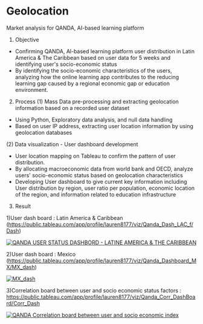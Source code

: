 # Geolocation
Market analysis for QANDA, AI-based learning platform

1. Objective
- Confirming QANDA, Al-based learning platform user distribution in Latin America & The Caribbean based on user data for 5 weeks and identifying user's socio-economic status 
- By identifying the socio-economic characteristics of the users, analyzing how the online learning app contributes to the reducing learning gap caused by a regional economic gap or education environment.

2. Process
(1)	Mass Data pre-processing and extracting geolocation information based on a recorded user dataset
- Using Python, Exploratory data analysis, and null data handling 
- Based on user IP address, extracting user location information by using geolocation databases 

(2)	Data visualization - User dashboard development
- User location mapping on Tableau to confirm the pattern of user distribution.
- By allocating macroeconomic data from world bank and OECD, analyze users' socio-economic status based on geolocation characteristics
- Developing User dashboard to give current key information including User distribution by region, user ratio per population, economic location of the region, and information related to education infrastructure

3.	Result 
 
 1)User dash board : Latin America & Caribbean (https://public.tableau.com/app/profile/lauren8177/viz/Qanda_Dash_LAC_f/Dash)
 
 <div class='tableauPlaceholder' id='viz1649745847427' style='position: relative'><noscript><a href='#'><img alt='               QANDA USER STATUS DASHBORD - LATINE AMERICA &amp; THE CARIBBEAN ' src='https:&#47;&#47;public.tableau.com&#47;static&#47;images&#47;Qa&#47;Qanda_Dash_LAC_f&#47;Dash&#47;1_rss.png' style='border: none' /></a></noscript><object class='tableauViz'  style='display:none;'><param name='host_url' value='https%3A%2F%2Fpublic.tableau.com%2F' /> <param name='embed_code_version' value='3' /> <param name='site_root' value='' /><param name='name' value='Qanda_Dash_LAC_f&#47;Dash' /><param name='tabs' value='no' /><param name='toolbar' value='yes' /><param name='static_image' value='https:&#47;&#47;public.tableau.com&#47;static&#47;images&#47;Qa&#47;Qanda_Dash_LAC_f&#47;Dash&#47;1.png' /> <param name='animate_transition' value='yes' /><param name='display_static_image' value='yes' /><param name='display_spinner' value='yes' /><param name='display_overlay' value='yes' /><param name='display_count' value='yes' /><param name='language' value='en-US' /></object></div>               
 
 2)User dash board : Mexico (https://public.tableau.com/app/profile/lauren8177/viz/Qanda_Dashboard_MX/MX_dash)
<div class='tableauPlaceholder' id='viz1649745649057' style='position: relative'><noscript><a href='#'><img alt='MX_dash ' src='https:&#47;&#47;public.tableau.com&#47;static&#47;images&#47;Qa&#47;Qanda_Dashboard_MX&#47;MX_dash&#47;1_rss.png' style='border: none' /></a></noscript><object class='tableauViz'  style='display:none;'><param name='host_url' value='https%3A%2F%2Fpublic.tableau.com%2F' /> <param name='embed_code_version' value='3' /> <param name='site_root' value='' /><param name='name' value='Qanda_Dashboard_MX&#47;MX_dash' /><param name='tabs' value='no' /><param name='toolbar' value='yes' /><param name='static_image' value='https:&#47;&#47;public.tableau.com&#47;static&#47;images&#47;Qa&#47;Qanda_Dashboard_MX&#47;MX_dash&#47;1.png' /> <param name='animate_transition' value='yes' /><param name='display_static_image' value='yes' /><param name='display_spinner' value='yes' /><param name='display_overlay' value='yes' /><param name='display_count' value='yes' /><param name='language' value='en-US' /></object></div>     
 
 3)Correlation board between user and socio economic status factors : https://public.tableau.com/app/profile/lauren8177/viz/Qanda_Corr_DashBoard/Corr_Dash
 
 <div class='tableauPlaceholder' id='viz1649746083869' style='position: relative'><noscript><a href='#'><img alt='           QANDA Correlation board between user and socio economic index    ' src='https:&#47;&#47;public.tableau.com&#47;static&#47;images&#47;Qa&#47;Qanda_Corr_DashBoard&#47;Corr_Dash&#47;1_rss.png' style='border: none' /></a></noscript><object class='tableauViz'  style='display:none;'><param name='host_url' value='https%3A%2F%2Fpublic.tableau.com%2F' /> <param name='embed_code_version' value='3' /> <param name='site_root' value='' /><param name='name' value='Qanda_Corr_DashBoard&#47;Corr_Dash' /><param name='tabs' value='no' /><param name='toolbar' value='yes' /><param name='static_image' value='https:&#47;&#47;public.tableau.com&#47;static&#47;images&#47;Qa&#47;Qanda_Corr_DashBoard&#47;Corr_Dash&#47;1.png' /> <param name='animate_transition' value='yes' /><param name='display_static_image' value='yes' /><param name='display_spinner' value='yes' /><param name='display_overlay' value='yes' /><param name='display_count' value='yes' /><param name='language' value='en-US' /></object></div>               

